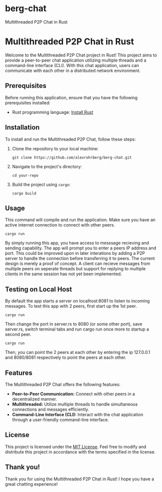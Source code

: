 # berg-chat
Multithreaded P2P Chat in Rust

# Multithreaded P2P Chat in Rust

Welcome to the Multithreaded P2P Chat project in Rust! This project aims to provide a peer-to-peer chat application utilizing multiple threads and a command-line interface (CLI). With this chat application, users can communicate with each other in a distributed network environment.

## Prerequisites

Before running this application, ensure that you have the following prerequisites installed:

- Rust programming language: [Install Rust](https://www.rust-lang.org/tools/install)

## Installation

To install and run the Multithreaded P2P Chat, follow these steps:

1. Clone the repository to your local machine:

   ```shell
   git clone https://github.com/alexrohrberg/berg-chat.git
   ```

2. Navigate to the project's directory:

   ```shell
   cd your-repo
   ```

3. Build the project using `cargo`:

   ```shell
   cargo build
   ```

## Usage

This command will compile and run the application. Make sure you have an active internet connection to connect with other peers.
```shell
cargo run
```

By simply running this app, you have access to messsage recieving and sending capability.
The app will prompt you to enter a peers IP address and port.
This could be improved upon in later interations by adding a P2P server to handle the connection before transferring it to peers. The current design is merely a proof of concept. 
A client can recieve messages from multiple peers on seperate threads but support for replying to multiple clients in the same session has not yet been implemented. 

## Testing on Local Host

By default the app starts a server on localhost:8081 to listen to incoming messages.
To test this app with 2 peers, first start up the 1st peer.

```shell
cargo run
```

Then change the port in server.rs to 8080 (or some other port), save server.rs, switch terminal tabs and run cargo run once more to startup a second peer.

```shell
cargo run
```

Then, you can point the 2 peers at each other by entering the ip 127.0.0.1 and 8080/8081 respectively to point the peers at each other. 

## Features

The Multithreaded P2P Chat offers the following features:

- **Peer-to-Peer Communication:** Connect with other peers in a decentralized manner.
- **Multithreaded:** Utilize multiple threads to handle simultaneous connections and messages efficiently.
- **Command-Line Interface (CLI):** Interact with the chat application through a user-friendly command-line interface.

## License

This project is licensed under the [MIT License](LICENSE). Feel free to modify and distribute this project in accordance with the terms specified in the license.

## Thank you!

Thank you for using the Multithreaded P2P Chat in Rust! I hope you have a great chatting experience!